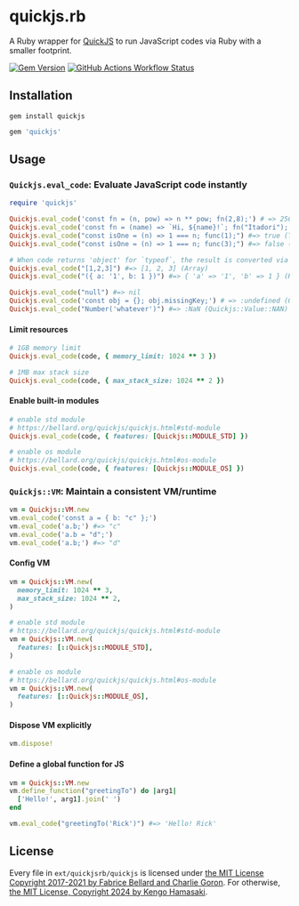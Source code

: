 # quickjs.rb

A Ruby wrapper for [QuickJS](https://bellard.org/quickjs) to run JavaScript codes via Ruby with a smaller footprint.

[![Gem Version](https://img.shields.io/gem/v/quickjs?style=for-the-badge)](https://rubygems.org/gems/quickjs) [![GitHub Actions Workflow Status](https://img.shields.io/github/actions/workflow/status/hmsk/quickjs.rb/main.yml?style=for-the-badge)](https://github.com/hmsk/quickjs.rb/actions/workflows/main.yml)


## Installation

```
gem install quickjs
```

```rb
gem 'quickjs'
```

## Usage

### `Quickjs.eval_code`: Evaluate JavaScript code instantly

```rb
require 'quickjs'

Quickjs.eval_code('const fn = (n, pow) => n ** pow; fn(2,8);') # => 256
Quickjs.eval_code('const fn = (name) => `Hi, ${name}!`; fn("Itadori");') # => "Hi, Itadori!
Quickjs.eval_code("const isOne = (n) => 1 === n; func(1);") #=> true (TrueClass)
Quickjs.eval_code("const isOne = (n) => 1 === n; func(3);") #=> false (FalseClass)

# When code returns 'object' for `typeof`, the result is converted via JSON.stringify (JS) -> JSON.parse (Ruby)
Quickjs.eval_code("[1,2,3]") #=> [1, 2, 3] (Array)
Quickjs.eval_code("({ a: '1', b: 1 })") #=> { 'a' => '1', 'b' => 1 } (Hash)

Quickjs.eval_code("null") #=> nil
Quickjs.eval_code('const obj = {}; obj.missingKey;') # => :undefined (Quickjs::Value::Undefined)
Quickjs.eval_code("Number('whatever')") #=> :NaN (Quickjs::Value::NAN)
```

#### Limit resources

```rb
# 1GB memory limit
Quickjs.eval_code(code, { memory_limit: 1024 ** 3 })

# 1MB max stack size
Quickjs.eval_code(code, { max_stack_size: 1024 ** 2 })
```

#### Enable built-in modules

```rb
# enable std module
# https://bellard.org/quickjs/quickjs.html#std-module
Quickjs.eval_code(code, { features: [Quickjs::MODULE_STD] })

# enable os module
# https://bellard.org/quickjs/quickjs.html#os-module
Quickjs.eval_code(code, { features: [Quickjs::MODULE_OS] })
```

### `Quickjs::VM`: Maintain a consistent VM/runtime

```rb
vm = Quickjs::VM.new
vm.eval_code('const a = { b: "c" };')
vm.eval_code('a.b;') #=> "c"
vm.eval_code('a.b = "d";')
vm.eval_code('a.b;') #=> "d"
```

#### Config VM

```rb
vm = Quickjs::VM.new(
  memory_limit: 1024 ** 3,
  max_stack_size: 1024 ** 2,
)
```

```rb
# enable std module
# https://bellard.org/quickjs/quickjs.html#std-module
vm = Quickjs::VM.new(
  features: [::Quickjs::MODULE_STD],
)

# enable os module
# https://bellard.org/quickjs/quickjs.html#os-module
vm = Quickjs::VM.new(
  features: [::Quickjs::MODULE_OS],
)
```

#### Dispose VM explicitly

```rb
vm.dispose!
```

#### Define a global function for JS

```rb
vm = Quickjs::VM.new
vm.define_function("greetingTo") do |arg1|
  ['Hello!', arg1].join(' ')
end

vm.eval_code("greetingTo('Rick')") #=> 'Hello! Rick'
```

## License

Every file in `ext/quickjsrb/quickjs` is licensed under [the MIT License Copyright 2017-2021 by Fabrice Bellard and Charlie Goron](/ext/quickjsrb/quickjs/LICENSE).
For otherwise, [the MIT License, Copyright 2024 by Kengo Hamasaki](/LICENSE).
